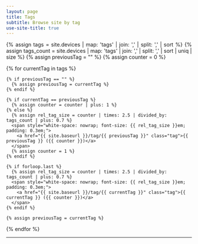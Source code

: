 ```yaml
---
layout: page
title: Tags
subtitle: Browse site by tag
use-site-title: true
---
```


<div class="home">
  <p class="post-meta" style="text-align: justify;">
  {% assign tags =  site.devices | map: 'tags' | join: ',' | split: ',' | sort %}
  {% assign tags_count =  site.devices | map: 'tags' | join: ',' | split: ',' | sort | uniq | size %}
  {% assign previousTag = "" %}
  {% assign counter = 0 %}

  {% for currentTag in tags %}

    {% if previousTag == "" %}
      {% assign previousTag = currentTag %}
    {% endif %}

    {% if currentTag == previousTag %}
      {% assign counter = counter | plus: 1 %}
    {% else %}
      {% assign rel_tag_size = counter | times: 2.5 | divided_by: tags_count | plus: 0.7 %}
      <span style="white-space: nowrap; font-size: {{ rel_tag_size }}em; padding: 0.3em;">
        <a href="{{ site.baseurl }}/tag/{{ previousTag }}" class="tag">{{ previousTag }} ({{ counter }})</a>
      </span>
      {% assign counter = 1 %}
    {% endif %}

    {% if forloop.last %}
      {% assign rel_tag_size = counter | times: 2.5 | divided_by: tags_count | plus: 0.7 %}
      <span style="white-space: nowrap; font-size: {{ rel_tag_size }}em; padding: 0.3em;">
        <a href="{{ site.baseurl }}/tag/{{ currentTag }}" class="tag">{{ currentTag }} ({{ counter }})</a>
      </span>
    {% endif %}

    {% assign previousTag = currentTag %}

  {% endfor %}
  </p>
</div>

<hr>
